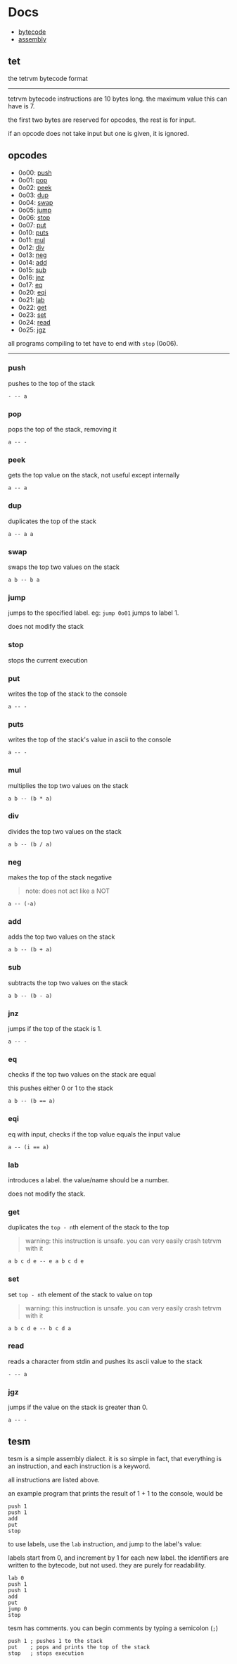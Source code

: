 # Docs

- [bytecode](#tet)
- [assembly](#tesm)


## tet

the tetrvm bytecode format
***

tetrvm bytecode instructions are 10 bytes long. the maximum value this can have is 7.

the first two bytes are reserved for opcodes, the rest is for input.

if an opcode does not take input but one is given, it is ignored.

## opcodes
- 0o00: [push](#push)
- 0o01: [pop](#pop)
- 0o02: [peek](#peek)
- 0o03: [dup](#dup)
- 0o04: [swap](#swap)
- 0o05: [jump](#jump)
- 0o06: [stop](#stop)
- 0o07: [put](#put)
- 0o10: [puts](#puts)
- 0o11: [mul](#mul)
- 0o12: [div](#div)
- 0o13: [neg](#neg)
- 0o14: [add](#add)
- 0o15: [sub](#sub)
- 0o16: [jnz](#jnz)
- 0o17: [eq](#eq)
- 0o20: [eqi](#eqi)
- 0o21: [lab](#lab)
- 0o22: [get](#get)
- 0o23: [set](#set)
- 0o24: [read](#read)
- 0o25: [jgz](#jgz)

all programs compiling to tet have to end with `stop` (0o06).
***
### push
pushes to the top of the stack

`- -- a`

### pop
pops the top of the stack, removing it

`a -- -`

### peek
gets the top value on the stack, not useful except internally

`a -- a`

### dup
duplicates the top of the stack

`a -- a a`

### swap
swaps the top two values on the stack

`a b -- b a`

### jump
jumps to the specified label. eg: `jump 0o01` jumps to label 1.

does not modify the stack

### stop
stops the current execution

### put
writes the top of the stack to the console

`a -- -`

### puts
writes the top of the stack's value in ascii to the console

`a -- -`

### mul
multiplies the top two values on the stack

`a b -- (b * a)`

### div
divides the top two values on the stack

`a b -- (b / a)`

### neg
makes the top of the stack negative
> note: does not act like a NOT

`a -- (-a)`

### add
adds the top two values on the stack

`a b -- (b + a)`

### sub
subtracts the top two values on the stack

`a b -- (b - a)`

### jnz
jumps if the top of the stack is 1.

`a -- -`

### eq
checks if the top two values on the stack are equal

this pushes either 0 or 1 to the stack

`a b -- (b == a)`

### eqi
eq with input, checks if the top value equals the input value

`a -- (i == a)`

### lab
introduces a label. the value/name should be a number.

does not modify the stack.

### get
duplicates the `top - n`th element of the stack to the top

> warning: this instruction is unsafe. you can very easily crash tetrvm with it

`a b c d e -- e a b c d e`

### set
set `top - n`th element of the stack to value on top

> warning: this instruction is unsafe. you can very easily crash tetrvm with it

`a b c d e -- b c d a`

### read
reads a character from stdin and pushes its ascii value to the stack

`- -- a`

### jgz
jumps if the value on the stack is greater than 0.

`a -- -`

## tesm

tesm is a simple assembly dialect. it is so simple in fact, that everything is an instruction, and each instruction is a keyword.

all instructions are listed above.

an example program that prints the result of 1 + 1 to the console, would be
```
push 1
push 1
add
put
stop
```

to use labels, use the `lab` instruction, and jump to the label's value:

labels start from 0, and increment by 1 for each new label. the identifiers are written to the bytecode, but not used. they are purely for readability.
```
lab 0
push 1
push 1
add
put
jump 0
stop
```

tesm has comments. you can begin comments by typing a semicolon (`;`)
```
push 1 ; pushes 1 to the stack
put    ; pops and prints the top of the stack
stop   ; stops execution
```